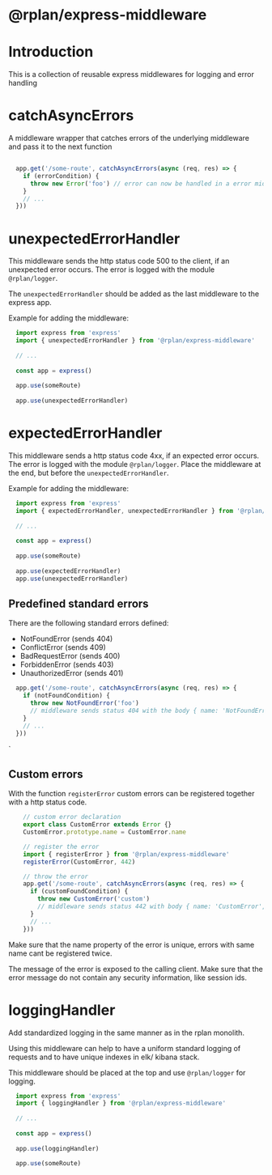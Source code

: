 @rplan/express-middleware
================

# Introduction

This is a collection of reusable express middlewares for logging and error handling


# catchAsyncErrors

A middleware wrapper that catches errors of the underlying middleware 
and pass it to the next function

```javascript

  app.get('/some-route', catchAsyncErrors(async (req, res) => {
    if (errorCondition) {
      throw new Error('foo') // error can now be handled in a error middleware
    }
    // ...
  }))

```


# unexpectedErrorHandler

This middleware sends the http status code 500 to the client, if an unexpected error occurs.
The error is logged with the module `@rplan/logger`.

The `unexpectedErrorHandler` should be added as the last middleware to the express app.

Example for adding the middleware:

```javascript
  import express from 'express'
  import { unexpectedErrorHandler } from '@rplan/express-middleware'
  
  // ...
  
  const app = express()
  
  app.use(someRoute)
  
  app.use(unexpectedErrorHandler)

```

# expectedErrorHandler

This middleware sends a http status code 4xx, if an expected error occurs.
The error is logged with the module `@rplan/logger`.
Place the middleware at the end, but before the `unexpectedErrorHandler`.

Example for adding the middleware:

```javascript
  import express from 'express'
  import { expectedErrorHandler, unexpectedErrorHandler } from '@rplan/express-middleware'
  
  // ...
  
  const app = express()
  
  app.use(someRoute)
  
  app.use(expectedErrorHandler)
  app.use(unexpectedErrorHandler)

```

## Predefined standard errors

There are the following standard errors defined:

- NotFoundError (sends 404)
- ConflictError (sends 409)
- BadRequestError (sends 400)
- ForbiddenError (sends 403)
- UnauthorizedError (sends 401)

```javascript
  app.get('/some-route', catchAsyncErrors(async (req, res) => {
    if (notFoundCondition) {
      throw new NotFoundError('foo') 
      // middleware sends status 404 with the body { name: 'NotFoundError', message: 'foo' }
    }
    // ...
  }))
```
`
## Custom errors

With the function `registerError` custom errors can be registered together with a http status code.

```javascript
    // custom error declaration
    export class CustomError extends Error {}
    CustomError.prototype.name = CustomError.name

    // register the error
    import { registerError } from '@rplan/express-middleware'
    registerError(CustomError, 442)

    // throw the error
    app.get('/some-route', catchAsyncErrors(async (req, res) => {
      if (customFoundCondition) {
        throw new CustomError('custom') 
        // middleware sends status 442 with body { name: 'CustomError', message: 'custom' }
      }
      // ...
    }))
```

Make sure that the name property of the error is unique, errors with same name cant be registered
twice. 

The message of the error is exposed to the calling client. Make sure that the error message 
do not contain any security information, like session ids. 

# loggingHandler

Add standardized logging in the same manner as in the rplan monolith. 

Using this middleware can help to have a uniform standard logging of requests 
and to have unique indexes in elk/ kibana stack.

This middleware should be placed at the top and use `@rplan/logger` for logging.

 
```javascript
  import express from 'express'
  import { loggingHandler } from '@rplan/express-middleware'
  
  // ...
  
  const app = express()
  
  app.use(loggingHandler)
  
  app.use(someRoute)

```
